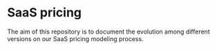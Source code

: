 # SaaS pricing

The aim of this repository is to document the evolution among different versions on our SaaS pricing modeling process.
